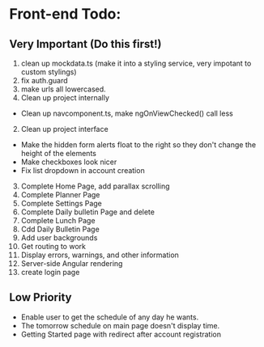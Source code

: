 # Front-end Todo:

## Very Important (Do this first!)
1. clean up mockdata.ts (make it into a styling service, very impotant to custom stylings)
1. fix auth.guard
1. make urls all lowercased.
1. Clean up project internally
  * Clean up navcomponent.ts, make ngOnViewChecked() call less
2. Clean up project interface
  * Make the hidden form alerts float to the right so they don't change the height of the elements
  * Make checkboxes look nicer
  * Fix list dropdown in account creation
3. Complete Home Page, add parallax scrolling
4. Complete Planner Page
5. Complete Settings Page
6. Complete Daily bulletin Page and delete 
7. Complete Lunch Page
8. Cdd Daily Bulletin Page
9. Add user backgrounds
10. Get routing to work
11. Display errors, warnings, and other information
12. Server-side Angular rendering
13. create login page

## Low Priority
- Enable user to get the schedule of any day he wants.
- The tomorrow schedule on main page doesn't display time.
- Getting Started page with redirect after account registration

